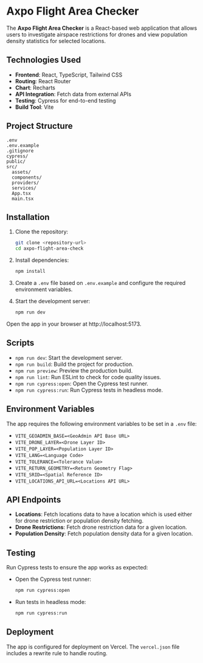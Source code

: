 # Axpo Flight Area Checker

The **Axpo Flight Area Checker** is a React-based web application that allows users to investigate airspace restrictions for drones and view population density statistics for selected locations.

## Technologies Used

- **Frontend**: React, TypeScript, Tailwind CSS
- **Routing**: React Router
- **Chart**: Recharts
- **API Integration**: Fetch data from external APIs
- **Testing**: Cypress for end-to-end testing
- **Build Tool**: Vite

## Project Structure

```
.env 
.env.example 
.gitignore 
cypress/ 
public/ 
src/ 
  assets/ 
  components/ 
  providers/ 
  services/ 
  App.tsx 
  main.tsx
```

## Installation

1. Clone the repository:
   ```bash
   git clone <repository-url>
   cd axpo-flight-area-check
   ```

2. Install dependencies:
   ```bash
   npm install
   ```

3. Create a `.env` file based on `.env.example` and configure the required environment variables.

4. Start the development server:
   ```bash
   npm run dev
   ```

Open the app in your browser at http://localhost:5173.

## Scripts

- `npm run dev`: Start the development server.
- `npm run build`: Build the project for production.
- `npm run preview`: Preview the production build.
- `npm run lint`: Run ESLint to check for code quality issues.
- `npm run cypress:open`: Open the Cypress test runner.
- `npm run cypress:run`: Run Cypress tests in headless mode.

## Environment Variables

The app requires the following environment variables to be set in a `.env` file:

- `VITE_GEOADMIN_BASE=<GeoAdmin API Base URL>`
- `VITE_DRONE_LAYER=<Drone Layer ID>`
- `VITE_POP_LAYER=<Population Layer ID>`
- `VITE_LANG=<Language Code>`
- `VITE_TOLERANCE=<Tolerance Value>`
- `VITE_RETURN_GEOMETRY=<Return Geometry Flag>`
- `VITE_SRID=<Spatial Reference ID>`
- `VITE_LOCATIONS_API_URL=<Locations API URL>`

## API Endpoints

- **Locations**: Fetch locations data to have a location which is used either for drone restriction or population density fetching.
- **Drone Restrictions**: Fetch drone restriction data for a given location.
- **Population Density**: Fetch population density data for a given location.

## Testing

Run Cypress tests to ensure the app works as expected:

- Open the Cypress test runner:
  ```bash
  npm run cypress:open
  ```

- Run tests in headless mode:
  ```bash
  npm run cypress:run
  ```

## Deployment

The app is configured for deployment on Vercel. The `vercel.json` file includes a rewrite rule to handle routing.
